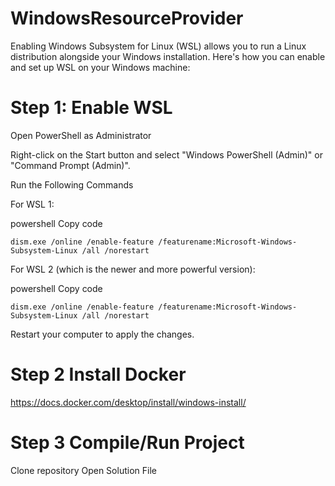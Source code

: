 # WindowsResourceProvider
Enabling Windows Subsystem for Linux (WSL) allows you to run a Linux distribution alongside your Windows installation. Here's how you can enable and set up WSL on your Windows machine:

# Step 1: Enable WSL
Open PowerShell as Administrator

Right-click on the Start button and select "Windows PowerShell (Admin)" or "Command Prompt (Admin)".

Run the Following Commands

For WSL 1:

powershell
Copy code
```
dism.exe /online /enable-feature /featurename:Microsoft-Windows-Subsystem-Linux /all /norestart
```
For WSL 2 (which is the newer and more powerful version):

powershell
Copy code
```dism.exe /online /enable-feature /featurename:VirtualMachinePlatform /all /norestart
dism.exe /online /enable-feature /featurename:Microsoft-Windows-Subsystem-Linux /all /norestart
```
Restart your computer to apply the changes.

# Step 2 Install Docker
https://docs.docker.com/desktop/install/windows-install/

# Step 3 Compile/Run Project
Clone repository
Open Solution File
